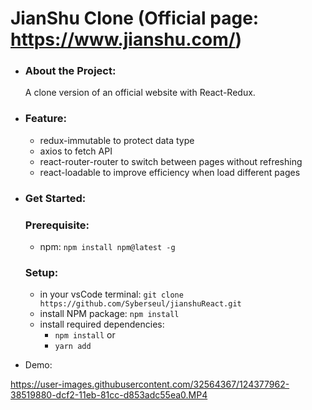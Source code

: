 # JianShu Clone (Official page: https://www.jianshu.com/)

- ### About the Project:
  A clone version of an official website with React-Redux.

- ### Feature:
  - redux-immutable to protect data type
  - axios to fetch API
  - react-router-router to switch between pages without refreshing
  - react-loadable to improve efficiency when load different pages

- ### Get Started:
  ### Prerequisite:
  - npm: `npm install npm@latest -g`
  ### Setup:
  - in your vsCode terminal: `git clone https://github.com/Syberseul/jianshuReact.git`
  - install NPM package: `npm install`
  - install required dependencies: 
    - `npm install` or
    - `yarn add `

- Demo:

https://user-images.githubusercontent.com/32564367/124377962-38519880-dcf2-11eb-81cc-d853adc55ea0.MP4

